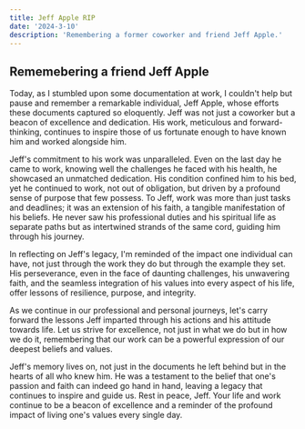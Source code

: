 ```yaml
---
title: Jeff Apple RIP
date: '2024-3-10'
description: 'Remembering a former coworker and friend Jeff Apple.'
---
```


## Rememebering a friend Jeff Apple

Today, as I stumbled upon some documentation at work, I couldn't help but pause and remember a remarkable individual, Jeff Apple, whose efforts these documents captured so eloquently. Jeff was not just a coworker but a beacon of excellence and dedication. His work, meticulous and forward-thinking, continues to inspire those of us fortunate enough to have known him and worked alongside him.

Jeff's commitment to his work was unparalleled. Even on the last day he came to work, knowing well the challenges he faced with his health, he showcased an unmatched dedication. His condition confined him to his bed, yet he continued to work, not out of obligation, but driven by a profound sense of purpose that few possess. To Jeff, work was more than just tasks and deadlines; it was an extension of his faith, a tangible manifestation of his beliefs. He never saw his professional duties and his spiritual life as separate paths but as intertwined strands of the same cord, guiding him through his journey.

In reflecting on Jeff's legacy, I'm reminded of the impact one individual can have, not just through the work they do but through the example they set. His perseverance, even in the face of daunting challenges, his unwavering faith, and the seamless integration of his values into every aspect of his life, offer lessons of resilience, purpose, and integrity.

As we continue in our professional and personal journeys, let's carry forward the lessons Jeff imparted through his actions and his attitude towards life. Let us strive for excellence, not just in what we do but in how we do it, remembering that our work can be a powerful expression of our deepest beliefs and values.

Jeff's memory lives on, not just in the documents he left behind but in the hearts of all who knew him. He was a testament to the belief that one's passion and faith can indeed go hand in hand, leaving a legacy that continues to inspire and guide us. Rest in peace, Jeff. Your life and work continue to be a beacon of excellence and a reminder of the profound impact of living one's values every single day.